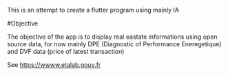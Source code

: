 This is an attempt to create a flutter program using mainly IA

#Objective

The objective of the app is to display real eastate informations using open source data, for now mainly DPE (Diagnostic of Performance Eneregetique) and DVF data (price of latest transaction)

See https://wwww.etalab.gouv.fr
